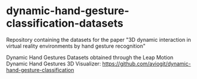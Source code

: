 # dynamic-hand-gesture-classification-datasets
Repository containing the datasets for the paper "3D dynamic interaction in virtual reality environments by hand gesture recognition"

Dynamic Hand Gestures Datasets obtained through the Leap Motion Dynamic Hand Gestures 3D Visualizer: https://github.com/aviogit/dynamic-hand-gesture-classification
